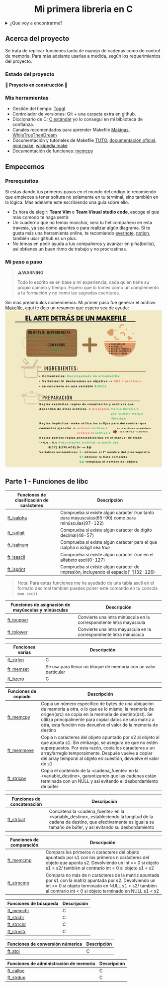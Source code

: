 <h1 align="center"> Mi primera libreria en C </h1>

<details>
  <summary>¿Que voy a encontrarme?</summary>
  <ol>
    <li>
      <a href="#Acerca-del-proyecto">Acerca del proyecto</a>
      <ul>
        <li><a href="#estado-del-proyecto">Estado del proyecto</a></li>
        <li><a href="#Mis-herramientas">Mis herramientas</a></li>
      </ul>
    </li>
    <li>
      <a href="#Empecemos">Empecemos</a>
      <ul>
        <li><a href="#prerequisitos">Prerequisitos</a></li>
        <li><a href="#Mi-paso-a-paso">Mi paso a paso</a></li>
      </ul>
    </li>
    <li><a href="#Pongamoslo-a-prueba">Pongamoslo a prueba</a></li>
    <li><a href="#roadmap">Roadmap</a></li>
    <li><a href="#licencia">Licencia</a></li>
  </ol>
</details>

## Acerca del proyecto
Se trata de replicar funciones tanto de manejo de cadenas como de control de memoria.
Para más adelante usarlas a medida, según los requerimientos del proyecto.

### Estado del proyecto
**:construction: Proyecto en construcción :construction:**

### Mis herramientas

* Gestión del tiempo: [Toggl](https://chrome.google.com/webstore/detail/toggl-track-productivity/oejgccbfbmkkpaidnkphaiaecficdnfn)
* Controlador de versiones: Git + una carpeta extra en github.
* Diccionario de C: [C estándar](https://www.popularlibros.com/libro/programacion-c-estandar_169422) yo lo consegui en mi biblioteca de confianza.
* Canales recomendados para aprender Makefile [Makigas](https://www.youtube.com/watch?v=jI2n8jofuRg&ab_channel=makigas%3Aaprendeaprogramar), [WhileTrueThenDream](https://www.youtube.com/watch?v=0XlVyZAfQEM&t=137s&ab_channel=WhileTrueThenDream)
* Documentación y tutoriales de Makefile [TUTO](https://stackoverflowteams.com/c/42network/questions/1604/1605), [documentación oficial](https://www.gnu.org/software/make/manual/make.html), [mini make](http://informatica.uv.es/iiguia/HP/docs/mini_make.pdf), [wikipedia make](https://es.wikipedia.org/wiki/Make)
* Documentación de funciones: [memcpy](https://www.codingninjas.com/studio/library/memcpy-c)


## Empecemos

### Prerequisitos
Si estas dando tus primeros pasos en el mundo del código te recomiendo que empieces a tener soltura no solamente en tu terminal, sino también en la lógica. Más adelante este escribiendo una guía sobre ello.
* Es hora de elegir: **Team Vim** o **Team Visual studio code**, escoge el que más comodo te haga sentir.
* Un cuaderno que no temas manchar, sera tu fiel compañero en esta travesía, ya sea como apuntes o para realizar algún diagrama. Si te gusta más una herramienta online, te recomiendo [evernote](https://evernote.com/es-es), [notion](https://www.notion.so/es-es), también usar github es un plus.
* No temas en pedir ayuda a tus compañeros y avanzar en piña(bolita), así obtienes un buen ritmo de trabajo y no procrastinas.

### Mi paso a paso

> ⚠️**WARNING**
> 
> Todo lo escrito es en base a mi experiencia, cada quien tiene su propio camino y tiempo. Espero que lo tomes como un complemento a tu formación y no como las sagradas escrituras.

Sin más preámbulos comencemos:
Mi primer paso fue generar el archivo [Makefile](https://github.com/abbyenredes/42-Madrid-Cursus/blob/main/libft/Makefile), aqui te dejo un resumen que espero sea de ayuda:
![Makefile](https://github.com/abbyenredes/42-Madrid-Cursus/blob/main/libft/docs/El%20arte%20de%20hacer%20un%20Makefile.png)

##  Parte 1 - Funciones de libc

| Funciones de clasificación de carácteres | Descripción |
| ------------- | ------------- |
| [ft_isalpha](https://github.com/abbyenredes/42-Madrid-Cursus/blob/main/libft/ft_isalpha.c)  | Comprueba si existe algún carácter *true* tanto para máyusculas(65-90) como para minúsculas(97-122) |
| [ft_isdigit](https://github.com/abbyenredes/42-Madrid-Cursus/blob/main/libft/ft_isdigit.c)  | Comprueba si existe algún carácter de dígito decimal(48-57) |
| [ft_isalnum](https://github.com/abbyenredes/42-Madrid-Cursus/blob/main/libft/ft_isalnum.c)  | Comprueba si existe algún carácter para el que isalpha o isdigit sea *true* |
| [ft_isascii](https://github.com/abbyenredes/42-Madrid-Cursus/blob/main/libft/ft_isascii.c)  | Comprueba si existe algún carácter *true* en el alfabeto ascii(0-127) |
| [ft_isprint](https://github.com/abbyenredes/42-Madrid-Cursus/blob/main/libft/ft_isprint.c)  | Comprueba si existe algún carácter de impresión, incluyendo el espacio(' ')(32-126) |

> Nota:
> Para estas funciones me he ayudado de una tabla ascii en el formato decimal también puedes poner este comando en tu consola ```man ascii```


| Funciones de asignación de mayúsculas y minúsculas | Descripción |
| ------------- | ------------- |
| [ft_toupper](https://github.com/abbyenredes/42-Madrid-Cursus/blob/main/libft/ft_toupper.c)  | Convierte una letra minúscula en la correspondiente letra mayúscula |
| [ft_tolower](https://github.com/abbyenredes/42-Madrid-Cursus/blob/main/libft/ft_tolower.c)  | Convierte una letra mayúscula en la correspondiente letra minúscula |

| Funciones varias | Descripción |
| ------------- | ------------- |
| [ft_strlen](url)  | C |
| [ft_memset](url)  | Se usa para llenar un bloque de memoria con un valor particular |
| [ft_bzero](url)  | C |


| Funciones de copiado | Descripción |
| ------------- | ------------- |
| [ft_memcpy](url)  | Copia un número específico de bytes de una ubicación de memoria a otra, o lo que es lo mismo, la memoria de origen(src) se copia en la memoria de destino(dst). Se utiliza principalmente para copiar datos de una matriz a otra, esta función nos devuelve el valor de la memoria de destino |
| [ft_memmove](url)  | Copia n carácteres del objeto apuntado por s2 al objeto al que apunta s1. Sin embargo, se asegura de que no estén superpuestos. Por esta razón, copia los caracteres a un array/arreglo temporalmente. Después vuelve a copiar del array temporal al objeto en cuestión, devuelve el valor de s1 |
| [ft_strlcpy](url)  | Copia el contenido de la <cadena_fuente> en la <variable_destino>, garantizando que las cadenas están terminada con un NULL y así evitando el desbordamiento de búfer |


| Funciones de concatenación | Descripción |
| ------------- | ------------- |
| [ft_strlcat](url)  | Concatena la <cadena_fuente> en la <variable_destino>, estableciendo la longitud de la cadena de destino, que efectivamente es igual a su tamaño de búfer, y así evitando su desbordamiento |


| Funciones de comparación| Descripción |
| ------------- | ------------- |
| [ft_memcmp](url)  | Compara los primeros n carácteres del objeto apuntado por s1 con los primeros n carácteres del objeto que apunta s2. Devolviendo un int >= 0 si objeto s1 > s2/ también al contrario int < 0 si objeto s1 < s2  |
| [ft_strncmp](url)  | Compara no más de n carácteres de la matriz apuntada por s1 con la matriz apuntada por s2. Devolviendo un int >= 0 si objeto terminado en NULL s1 > s2/ también al contrario int < 0 si objeto terminado en NULL s1 < s2 |


| Funciones de búsqueda | Descripción |
| ------------- | ------------- |
| [ft_memchr](url)  | C |
| [ft_strchr](url)  | C |
| [ft_strrchr](url)  | C |
| [ft_strnstr](url)  | C |


| Funciones de conversión númerica | Descripción |
| ------------- | ------------- |
| [ft_atoi](url)  | C |

| Funciones de administración de memoria | Descripción |
| ------------- | ------------- |
| [ft_calloc](url)  | C |
| [ft_strdup](url)  | C |




